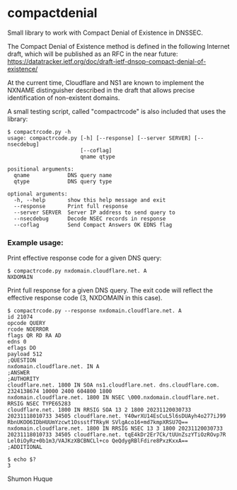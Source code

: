 # compactdenial
Small library to work with Compact Denial of Existence in DNSSEC.

The Compact Denial of Existence method is defined in the following
Internet draft, which will be published as an RFC in the near
future: https://datatracker.ietf.org/doc/draft-ietf-dnsop-compact-denial-of-existence/

At the current time, Cloudflare and NS1 are known to implement the NXNAME
distinguisher described in the draft that allows precise identification of
non-existent domains.

A small testing script, called "compactrcode" is also included that uses the library:

```
$ compactrcode.py -h
usage: compactrcode.py [-h] [--response] [--server SERVER] [--nsecdebug]
                       [--coflag]
                       qname qtype

positional arguments:
  qname            DNS query name
  qtype            DNS query type

optional arguments:
  -h, --help       show this help message and exit
  --response       Print full response
  --server SERVER  Server IP address to send query to
  --nsecdebug      Decode NSEC records in response
  --coflag         Send Compact Answers OK EDNS flag
```

### Example usage:

Print effective response code for a given DNS query:
```
$ compactrcode.py nxdomain.cloudflare.net. A
NXDOMAIN
```

Print full response for a given DNS query. The exit code will reflect the effective response code (3, NXDOMAIN in this case).

```
$ compactrcode.py --response nxdomain.cloudflare.net. A
id 21074
opcode QUERY
rcode NOERROR
flags QR RD RA AD
edns 0
eflags DO
payload 512
;QUESTION
nxdomain.cloudflare.net. IN A
;ANSWER
;AUTHORITY
cloudflare.net. 1800 IN SOA ns1.cloudflare.net. dns.cloudflare.com. 2324138674 10000 2400 604800 1800
nxdomain.cloudflare.net. 1800 IN NSEC \000.nxdomain.cloudflare.net. RRSIG NSEC TYPE65283
cloudflare.net. 1800 IN RRSIG SOA 13 2 1800 20231120030733 20231118010733 34505 cloudflare.net. Y40wrXU14EsCuL5l6sDUAyh4o277iJ99 RbnUKOO6IDbHUUmYzcwt1OssstfTRkyH SVlgAco16+md7kmpXRSU7Q==
nxdomain.cloudflare.net. 1800 IN RRSIG NSEC 13 3 1800 20231120030733 20231118010733 34505 cloudflare.net. tqE4kDr2Er7Ck/tUUnZszYTiOzROvp7R Lel0iOyRz+0b1m3/VAJKzXBCBNCLl+co QeQdygRBlFdire8PxzKxxA==
;ADDITIONAL

$ echo $?
3
```

Shumon Huque
